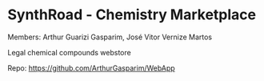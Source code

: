 # SynthRoad - Chemistry Marketplace

Members: Arthur Guarizi Gasparim, José Vitor Vernize Martos

Legal chemical compounds webstore

Repo: https://github.com/ArthurGasparim/WebApp